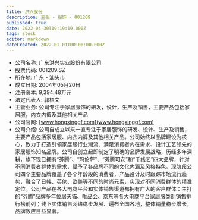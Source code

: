 ```yaml
---
title: 洪兴股份
description: 主板 - 服饰 - 001209
published: true
date: 2022-04-30T19:19:19.000Z
tags: stock
editor: markdown
dateCreated: 2022-01-01T00:00:00.000Z
---
```


- 公司名称: 广东洪兴实业股份有限公司
- 股票代码: 001209.SZ
- 所在地: 广东 - 汕头市
- 成立日期: 2004年05月20日
- 注册资本: 9,394.48万元
- 法定代表人: 郭梧文
- 主营业务: 公司专注于家居服饰的研发，设计，生产及销售，主要产品包括家居服，内衣内裤及其他相关产品
- 公司官网: [www.hongxinggf.com](www.hongxinggf.com)
- 公司介绍: 公司自成立以来一直专注于家居服饰的研发、设计、生产及销售，主要产品包括家居服、内衣内裤及其他相关产品。公司始终以品牌建设为核心，致力于打造引领家居服行业潮流、满足消费者内在需求、设计工艺领先的家居服饰知名品牌。公司自创立起即制定了明确的品牌发展战略，历经多年深耕，旗下现已拥有“芬腾”、“玛伦萨”、“芬腾可安”和“千线艺”四大品牌，针对不同消费者群体的需求，赋予了各品牌不同的文化内涵及风格特色。现阶段公司四个主要品牌覆盖了各个年龄段的消费者，产品设计及时跟踪市场流行趋势，融合了日韩、英伦、欧美等不同的时尚元素，实现对不同消费群体的精准定位。公司产品在各大电商平台和实体销售渠道都拥有广大的客户群体：主打的“芬腾”品牌多年位居天猫、唯品会、京东等各大电商平台家居服类别销售排行榜前列；线下实体销售网络稳步发展、遍布全国各地，整体销量稳步增长，品牌效应日益显著。


